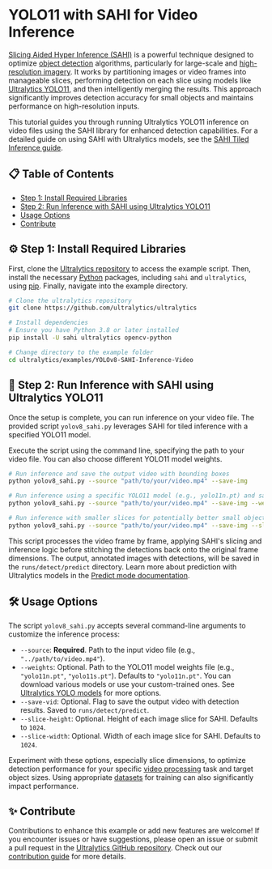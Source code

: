 # YOLO11 with SAHI for Video Inference

[Slicing Aided Hyper Inference (SAHI)](https://github.com/obss/sahi) is a powerful technique designed to optimize [object detection](https://en.wikipedia.org/wiki/Object_detection) algorithms, particularly for large-scale and [high-resolution imagery](https://en.wikipedia.org/wiki/Image_resolution). It works by partitioning images or video frames into manageable slices, performing detection on each slice using models like [Ultralytics YOLO11](https://docs.ultralytics.com/models/yolo11/), and then intelligently merging the results. This approach significantly improves detection accuracy for small objects and maintains performance on high-resolution inputs.

This tutorial guides you through running Ultralytics YOLO11 inference on video files using the SAHI library for enhanced detection capabilities. For a detailed guide on using SAHI with Ultralytics models, see the [SAHI Tiled Inference guide](https://docs.ultralytics.com/guides/sahi-tiled-inference/).

## 📋 Table of Contents

- [Step 1: Install Required Libraries](#-step-1-install-required-libraries)
- [Step 2: Run Inference with SAHI using Ultralytics YOLO11](#-step-2-run-inference-with-sahi-using-ultralytics-yolo11)
- [Usage Options](#-usage-options)
- [Contribute](#-contribute)

## ⚙️ Step 1: Install Required Libraries

First, clone the [Ultralytics repository](https://github.com/ultralytics/ultralytics) to access the example script. Then, install the necessary [Python](https://www.python.org/) packages, including `sahi` and `ultralytics`, using [pip](https://pip.pypa.io/en/stable/). Finally, navigate into the example directory.

```bash
# Clone the ultralytics repository
git clone https://github.com/ultralytics/ultralytics

# Install dependencies
# Ensure you have Python 3.8 or later installed
pip install -U sahi ultralytics opencv-python

# Change directory to the example folder
cd ultralytics/examples/YOLOv8-SAHI-Inference-Video
```

## 🚀 Step 2: Run Inference with SAHI using Ultralytics YOLO11

Once the setup is complete, you can run inference on your video file. The provided script `yolov8_sahi.py` leverages SAHI for tiled inference with a specified YOLO11 model.

Execute the script using the command line, specifying the path to your video file. You can also choose different YOLO11 model weights.

```bash
# Run inference and save the output video with bounding boxes
python yolov8_sahi.py --source "path/to/your/video.mp4" --save-img

# Run inference using a specific YOLO11 model (e.g., yolo11n.pt) and save results
python yolov8_sahi.py --source "path/to/your/video.mp4" --save-img --weights "yolo11n.pt"

# Run inference with smaller slices for potentially better small object detection
python yolov8_sahi.py --source "path/to/your/video.mp4" --save-img --slice-height 512 --slice-width 512
```

This script processes the video frame by frame, applying SAHI's slicing and inference logic before stitching the detections back onto the original frame dimensions. The output, annotated images with detections, will be saved in the `runs/detect/predict` directory. Learn more about prediction with Ultralytics models in the [Predict mode documentation](https://docs.ultralytics.com/modes/predict/).

## 🛠️ Usage Options

The script `yolov8_sahi.py` accepts several command-line arguments to customize the inference process:

- `--source`: **Required**. Path to the input video file (e.g., `"../path/to/video.mp4"`).
- `--weights`: Optional. Path to the YOLO11 model weights file (e.g., `"yolo11n.pt"`, `"yolo11s.pt"`). Defaults to `"yolo11n.pt"`. You can download various models or use your custom-trained ones. See [Ultralytics YOLO models](https://docs.ultralytics.com/models/) for more options.
- `--save-vid`: Optional. Flag to save the output video with detection results. Saved to `runs/detect/predict`.
- `--slice-height`: Optional. Height of each image slice for SAHI. Defaults to `1024`.
- `--slice-width`: Optional. Width of each image slice for SAHI. Defaults to `1024`.

Experiment with these options, especially slice dimensions, to optimize detection performance for your specific [video processing](https://en.wikipedia.org/wiki/Video_processing) task and target object sizes. Using appropriate [datasets](https://docs.ultralytics.com/datasets/) for training can also significantly impact performance.

## ✨ Contribute

Contributions to enhance this example or add new features are welcome! If you encounter issues or have suggestions, please open an issue or submit a pull request in the [Ultralytics GitHub repository](https://github.com/ultralytics/ultralytics). Check out our [contribution guide](https://docs.ultralytics.com/help/contributing/) for more details.
